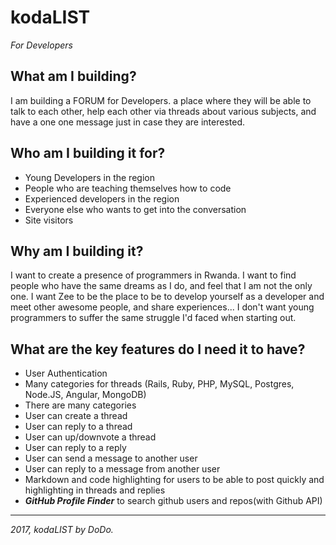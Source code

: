 # kodaLIST
_For Developers_

## What am I building?
I am building a FORUM for  Developers. a place where they will be able to talk to each other, help each other via threads about various subjects, and have a one one message just in case they are interested.

## Who am I building it for?
- Young Developers in the region
- People who are teaching themselves how to code
- Experienced developers in the region
- Everyone else who wants to get into the conversation
- Site visitors


## Why am I building it?
I want to create a presence of programmers in Rwanda. I want to find people who have the same dreams as I do, and feel that I am not the only one. I want Zee to be the place to be to develop yourself as a developer and meet other awesome people, and share experiences... I don't want young programmers to suffer the same struggle I'd faced when starting out.

## What are the key features do I need it to have?
- User Authentication
- Many categories for threads (Rails, Ruby, PHP, MySQL, Postgres, Node.JS, Angular, MongoDB)
- There are many categories
- User can create a thread
- User can reply to a thread
- User can up/downvote a thread
- User can reply to a reply
- User can send a message to another user
- User can reply to a message from another user
- Markdown  and code highlighting for users to be able to post quickly and highlighting in threads and replies
- **_GitHub Profile Finder_** to search github users and repos(with Github API)

***
_2017, kodaLIST by DoDo._